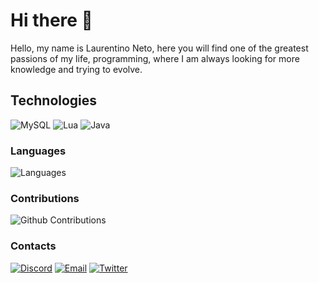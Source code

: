 # Hi there 👋

Hello, my name is Laurentino Neto, here you will find one of the greatest passions of my life, programming, where I am always looking for more knowledge and trying to evolve.

## Technologies

![MySQL](https://img.shields.io/badge/MySQL-00758f?style=for-the-badge&logo=mysql&logoColor=white)
![Lua](https://img.shields.io/badge/Lua-003545?style=for-the-badge&logo=mariadb&logoColor=white)
![Java](https://img.shields.io/badge/Java-31648c?style=for-the-badge&logo=postgresql&logoColor=white)

### Languages

![Languages](https://github-readme-stats.vercel.app/api/top-langs/?username=henryfabio&layout=compact&theme=dracula&hide_title=true&langs_count=10)

### Contributions

![Github Contributions](https://github-readme-stats.vercel.app/api?username=henryfabio&theme=dracula&show_icons=true&hide_title=true&count_private=true)

### Contacts

[![Discord](https://img.shields.io/badge/Discord-7289DA?style=for-the-badge&logo=discord&logoColor=white)](https://discord.com/users/388385602032369675)
[![Email](https://img.shields.io/badge/Email-0078D4?style=for-the-badge&logo=microsoft-outlook&logoColor=white)](mailto:henry.fabio2005@hotmail.com?subject=Hello")
[![Twitter](https://img.shields.io/badge/Twitter-1DA1F2?style=for-the-badge&logo=twitter&logoColor=white)](https://twitter.com/HenryFabio_)
